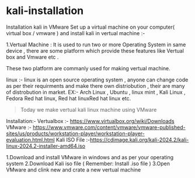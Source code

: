 # kali-installation
Installation kali in VMware
Set up a virtual machine on your computer( virtual box / vmware ) and install kali in vertual machine :-

1.Vertual Machine : It is used to run two or more Operating System in same device , there are some platform which provide these features like Vertual box and Vmware etc .

These two platform are commanly used for making vertual machine.

linux :- linux is an open source operating system , anyone can change code as per their requirments and make there own distriobution , their are many of distrobution  in market.
EX:- Arch Linux , Ubuntu , linux mint , Kali Linux , Fedora Red hat linux, Red hat linuxRed hat linux etc.

>Today we make vertual kali linux machine using VMware 

Installation:-
 Vertualbox :- https://www.virtualbox.org/wiki/Downloads
 VMware :- https://www.vmware.com/content/vmware/vmware-published-sites/us/products/workstation-player/workstation-player-evaluation.html.html
 Kali ISO File :-https://cdimage.kali.org/kali-2024.2/kali-linux-2024.2-installer-amd64.iso

1.Download and install VMware in windows and as per your operating system
2.Download Kali iso file ( Remember: Install .iso file )
3.Open VMware and clink new and crate a new vertual machine 
